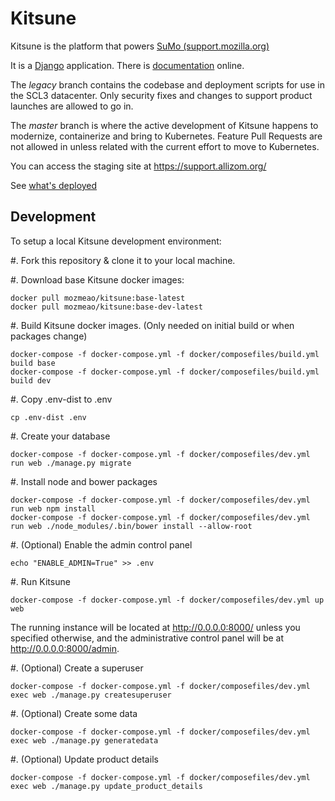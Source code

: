 # Kitsune


Kitsune is the platform that powers [SuMo
(support.mozilla.org)](https://support.mozilla.org)

It is a [Django](http://www.djangoproject.com/) application. There is
[documentation](https://kitsune.readthedocs.io/) online.

The *legacy* branch contains the codebase and deployment scripts for use
in the SCL3 datacenter. Only security fixes and changes to support
product launches are allowed to go in.

The *master* branch is where the active development of Kitsune happens
to modernize, containerize and bring to Kubernetes. Feature Pull
Requests are not allowed in unless related with the current effort to
move to Kubernetes.

You can access the staging site at <https://support.allizom.org/>

See [what's deployed](https://whatsdeployed.io/s-PRg)


## Development

To setup a local Kitsune development environment:

 #. Fork this repository & clone it to your local machine.

 #. Download base Kitsune docker images:

    docker pull mozmeao/kitsune:base-latest
    docker pull mozmeao/kitsune:base-dev-latest

 #. Build Kitsune docker images. (Only needed on initial build or when packages change)

    docker-compose -f docker-compose.yml -f docker/composefiles/build.yml build base
    docker-compose -f docker-compose.yml -f docker/composefiles/build.yml build dev

 #. Copy .env-dist to .env

    cp .env-dist .env

 #. Create your database

    docker-compose -f docker-compose.yml -f docker/composefiles/dev.yml run web ./manage.py migrate

 #. Install node and bower packages

    docker-compose -f docker-compose.yml -f docker/composefiles/dev.yml run web npm install
    docker-compose -f docker-compose.yml -f docker/composefiles/dev.yml run web ./node_modules/.bin/bower install --allow-root

#. (Optional) Enable the admin control panel

    echo "ENABLE_ADMIN=True" >> .env

#. Run Kitsune

    docker-compose -f docker-compose.yml -f docker/composefiles/dev.yml up web

The running instance will be located at http://0.0.0.0:8000/ unless you specified otherwise, and the administrative control panel will be at http://0.0.0.0:8000/admin.

#. (Optional) Create a superuser

    docker-compose -f docker-compose.yml -f docker/composefiles/dev.yml exec web ./manage.py createsuperuser

#. (Optional) Create some data

    docker-compose -f docker-compose.yml -f docker/composefiles/dev.yml exec web ./manage.py generatedata

#. (Optional) Update product details

    docker-compose -f docker-compose.yml -f docker/composefiles/dev.yml exec web ./manage.py update_product_details
